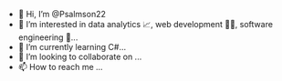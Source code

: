 - 👋 Hi, I’m @Psalmson22
- 👀 I’m interested in data analytics 📈, web development 🧑‍💻, software engineering 🤖...
- 🌱 I’m currently learning C#...
- 💞️ I’m looking to collaborate on ...
- 📫 How to reach me ...

<!---
Psalmson22/Psalmson22 is a ✨ special ✨ repository because its `README.md` (this file) appears on your GitHub profile.
You can click the Preview link to take a look at your changes.
--->
